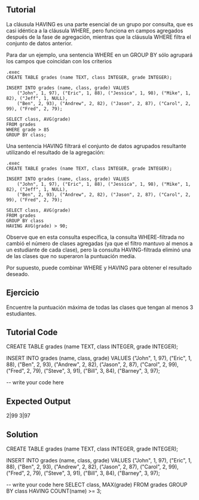 Tutorial
--------

La cláusula HAVING es una parte esencial de un grupo por consulta, que es casi idéntica a la cláusula WHERE, 
pero funciona en campos agregados después de la fase de agregación, mientras que la cláusula WHERE filtra el conjunto de datos anterior.

Para dar un ejemplo, una sentencia WHERE en un GROUP BY sólo agrupará los campos que coincidan con los criterios

    .exec
    CREATE TABLE grades (name TEXT, class INTEGER, grade INTEGER);
    
    INSERT INTO grades (name, class, grade) VALUES
        ("John", 1, 97), ("Eric", 1, 88), ("Jessica", 1, 98), ("Mike", 1, 82), ("Jeff", 1, NULL),
        ("Ben", 2, 93), ("Andrew", 2, 82), ("Jason", 2, 87), ("Carol", 2, 99), ("Fred", 2, 79);
 
    SELECT class, AVG(grade) 
    FROM grades 
    WHERE grade > 85 
    GROUP BY class; 
    
Una sentencia HAVING filtrará el conjunto de datos agrupados resultante utilizando el resultado de la agregación: 

    .exec
    CREATE TABLE grades (name TEXT, class INTEGER, grade INTEGER);
    
    INSERT INTO grades (name, class, grade) VALUES
        ("John", 1, 97), ("Eric", 1, 88), ("Jessica", 1, 98), ("Mike", 1, 82), ("Jeff", 1, NULL),
        ("Ben", 2, 93), ("Andrew", 2, 82), ("Jason", 2, 87), ("Carol", 2, 99), ("Fred", 2, 79);
 
    SELECT class, AVG(grade) 
    FROM grades 
    GROUP BY class
    HAVING AVG(grade) > 90;

Observe que en esta consulta específica, la consulta WHERE-filtrada no cambió el número de clases agregadas 
(ya que el filtro mantuvo al menos a un estudiante de cada clase), pero la consulta HAVING-filtrada eliminó una de las clases que no superaron la puntuación media.

Por supuesto, puede combinar WHERE y HAVING para obtener el resultado deseado.   

Ejercicio
--------
Encuentre la puntuación máxima de todas las clases que tengan al menos 3 estudiantes. 

Tutorial Code
-------------
CREATE TABLE grades (name TEXT, class INTEGER, grade INTEGER);

INSERT INTO grades (name, class, grade) VALUES
    ("John", 1, 97), ("Eric", 1, 88),
    ("Ben", 2, 93), ("Andrew", 2, 82), ("Jason", 2, 87), ("Carol", 2, 99), ("Fred", 2, 79),
    ("Steve", 3, 91), ("Bill", 3, 84), ("Barney", 3, 97);

-- write your code here
    
Expected Output
---------------
2|99
3|97

Solution
--------
CREATE TABLE grades (name TEXT, class INTEGER, grade INTEGER);

INSERT INTO grades (name, class, grade) VALUES
    ("John", 1, 97), ("Eric", 1, 88),
    ("Ben", 2, 93), ("Andrew", 2, 82), ("Jason", 2, 87), ("Carol", 2, 99), ("Fred", 2, 79),
    ("Steve", 3, 91), ("Bill", 3, 84), ("Barney", 3, 97);

 -- write your code here
SELECT class, MAX(grade) 
FROM grades 
GROUP BY class
HAVING COUNT(name) >= 3;